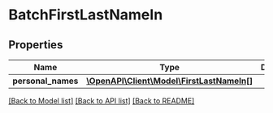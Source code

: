 # BatchFirstLastNameIn

## Properties
Name | Type | Description | Notes
------------ | ------------- | ------------- | -------------
**personal_names** | [**\OpenAPI\Client\Model\FirstLastNameIn[]**](FirstLastNameIn.md) |  | [optional] 

[[Back to Model list]](../README.md#documentation-for-models) [[Back to API list]](../README.md#documentation-for-api-endpoints) [[Back to README]](../README.md)


